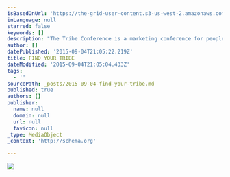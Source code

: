 ```yaml
---
isBasedOnUrl: 'https://the-grid-user-content.s3-us-west-2.amazonaws.com/6e24d56f-7fde-4b74-927e-1f435362ffd4.jpg'
inLanguage: null
starred: false
keywords: []
description: "The Tribe Conference is a marketing conference for people who don't think of themselves as marketers. It's a gathering for writers, artists, and creative entrepreneurs to grow their craft, share their work, and get the attention their work deserves. Sign up today https://jeffgoins.leadpages.co/tribecon2016/ "
author: []
datePublished: '2015-09-04T21:05:22.219Z'
title: FIND YOUR TRIBE
dateModified: '2015-09-04T21:05:04.433Z'
tags:
  - ''
sourcePath: _posts/2015-09-04-find-your-tribe.md
published: true
authors: []
publisher:
  name: null
  domain: null
  url: null
  favicon: null
_type: MediaObject
_context: 'http://schema.org'

---
```

![](https://the-grid-user-content.s3-us-west-2.amazonaws.com/6e24d56f-7fde-4b74-927e-1f435362ffd4.jpg)

##